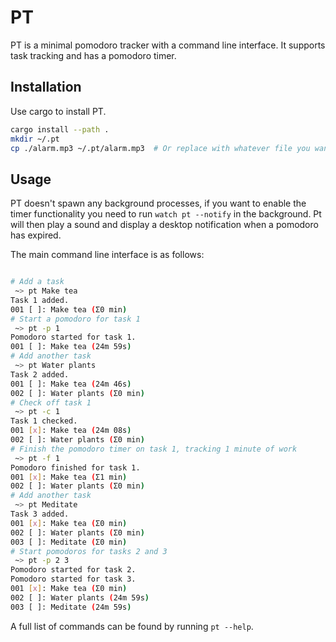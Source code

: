 # PT
PT is a minimal pomodoro tracker with a command line interface. It supports task tracking and has a pomodoro timer.

## Installation

Use cargo to install PT.

```bash
cargo install --path .
mkdir ~/.pt
cp ./alarm.mp3 ~/.pt/alarm.mp3  # Or replace with whatever file you want to play when the timer ends.
```


## Usage

PT doesn't spawn any background processes, if you want to enable the timer functionality you need to run ```watch pt --notify``` in the background. Pt will then play a sound and display a desktop notification when a pomodoro has expired.

The main command line interface is as follows:
```bash

# Add a task
 ~> pt Make tea
Task 1 added.
001 [ ]: Make tea (Σ0 min)
# Start a pomodoro for task 1
 ~> pt -p 1
Pomodoro started for task 1.
001 [ ]: Make tea (24m 59s)
# Add another task
 ~> pt Water plants
Task 2 added.
001 [ ]: Make tea (24m 46s)
002 [ ]: Water plants (Σ0 min)
# Check off task 1
 ~> pt -c 1
Task 1 checked.
001 [x]: Make tea (24m 08s)
002 [ ]: Water plants (Σ0 min)
# Finish the pomodoro timer on task 1, tracking 1 minute of work
 ~> pt -f 1
Pomodoro finished for task 1.
001 [x]: Make tea (Σ1 min)
002 [ ]: Water plants (Σ0 min)
# Add another task
 ~> pt Meditate
Task 3 added.
001 [x]: Make tea (Σ0 min)
002 [ ]: Water plants (Σ0 min)
003 [ ]: Meditate (Σ0 min)
# Start pomodoros for tasks 2 and 3
 ~> pt -p 2 3
Pomodoro started for task 2.
Pomodoro started for task 3.
001 [x]: Make tea (Σ0 min)
002 [ ]: Water plants (24m 59s)
003 [ ]: Meditate (24m 59s)

```

A full list of commands can be found by running ```pt --help```.